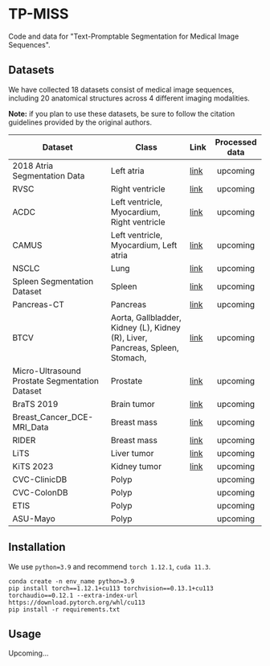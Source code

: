 # TP-MISS

Code and data for "Text-Promptable Segmentation for Medical Image Sequences". 

## Datasets
We have collected 18 datasets consist of medical image sequences, including 20 anatomical structures across 4 different imaging modalities.

**Note:** if you plan to use these datasets, be sure to follow the citation guidelines provided by the original authors.

| Dataset                                        | Class                                                                                 | Link                                                                                   | Processed data |
|------------------------------------------------|---------------------------------------------------------------------------------------|----------------------------------------------------------------------------------------|:----------------:|
| 2018 Atria Segmentation Data                   | Left atria                                                                            | [link](https://www.cardiacatlas.org/atriaseg2018-challenge/atria-seg-data/)            |    upcoming    |
| RVSC                                           | Right ventricle                                                                       | [link](https://rvsc.projets.litislab.fr/)                                              |    upcoming    |
| ACDC                                           | Left ventricle,  Myocardium,  Right ventricle                                         | [link](https://www.creatis.insa-lyon.fr/Challenge/acdc/index.html)                     |    upcoming    |
| CAMUS                                          | Left ventricle,  Myocardium,  Left atria                                              | [link](https://www.creatis.insa-lyon.fr/Challenge/camus/databases.html)                |    upcoming    |
| NSCLC                                          | Lung                                                                                  | [link](https://wiki.cancerimagingarchive.net/pages/viewpage.action?pageId=68551327)    |    upcoming    |
| Spleen Segmentation Dataset                    | Spleen                                                                                | [link](https://ieeexplore.ieee.org/document/9112221)                                   |    upcoming    |
| Pancreas-CT                                    | Pancreas                                                                              | [link](https://www.cancerimagingarchive.net/collection/pancreas-ct/)                   |    upcoming    |
| BTCV                                           | Aorta,  Gallbladder,  Kidney (L),  Kidney (R),  Liver,  Pancreas,  Spleen,  Stomach,  | [link](https://www.synapse.org/#!Synapse:syn3193805/wiki/217789)                       |    upcoming    |
| Micro-Ultrasound Prostate Segmentation Dataset | Prostate                                                                              | [link](https://github.com/mirthAI/MicroSegNet)                                         |    upcoming    |
| BraTS 2019                                     | Brain tumor                                                                           | [link](https://www.kaggle.com/datasets/aryashah2k/brain-tumor-segmentation-brats-2019) |    upcoming    |
| Breast_Cancer_DCE-MRI_Data                     | Breast mass                                                                           | [link](https://zenodo.org/records/8068383)                                             |    upcoming    |
| RIDER                                          | Breast mass                                                                           | [link](https://www.cancerimagingarchive.net/collection/rider-breast-mri/)              |    upcoming    |
| LiTS                                           | Liver tumor                                                                           | [link](https://competitions.codalab.org/competitions/17094)                            |    upcoming    |
| KiTS 2023                                      | Kidney tumor                                                                          | [link](https://kits-challenge.org/kits23/)                                             |    upcoming    |
| CVC-ClinicDB                                   | Polyp                                                                                 |                                                                                        |    upcoming    |
| CVC-ColonDB                                    | Polyp                                                                                 |                                                                                        |    upcoming    |
| ETIS                                           | Polyp                                                                                 |                                                                                        |    upcoming    |
| ASU-Mayo                                       | Polyp                                                                                 |                                                                                        |    upcoming    |


## Installation
We use `python=3.9` and recommend `torch 1.12.1`, `cuda 11.3`.

    conda create -n env_name python=3.9
    pip install torch==1.12.1+cu113 torchvision==0.13.1+cu113 torchaudio==0.12.1 --extra-index-url https://download.pytorch.org/whl/cu113
    pip install -r requirements.txt

## Usage
Upcoming...


